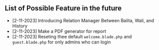 ## List of Possible Feature in the future

- [2-11-2023] Introducing Relation Manager Between Balita, Wali, and History
- [2-11-2023] Make a PDF generator for report
- [2-11-2023] Reseting thee default `welcome.blade.php` and `guest.blade.php` for only admins who can login

